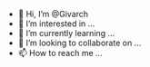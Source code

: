 - 👋 Hi, I’m @Givarch
- 👀 I’m interested in ...
- 🌱 I’m currently learning ...
- 💞️ I’m looking to collaborate on ...
- 📫 How to reach me ...

<!---
Givarch/Givarch is a ✨ special ✨ repository because its `README.md` (this file) appears on your GitHub profile.
You can click the Preview link to take a look at your changes.
--->
